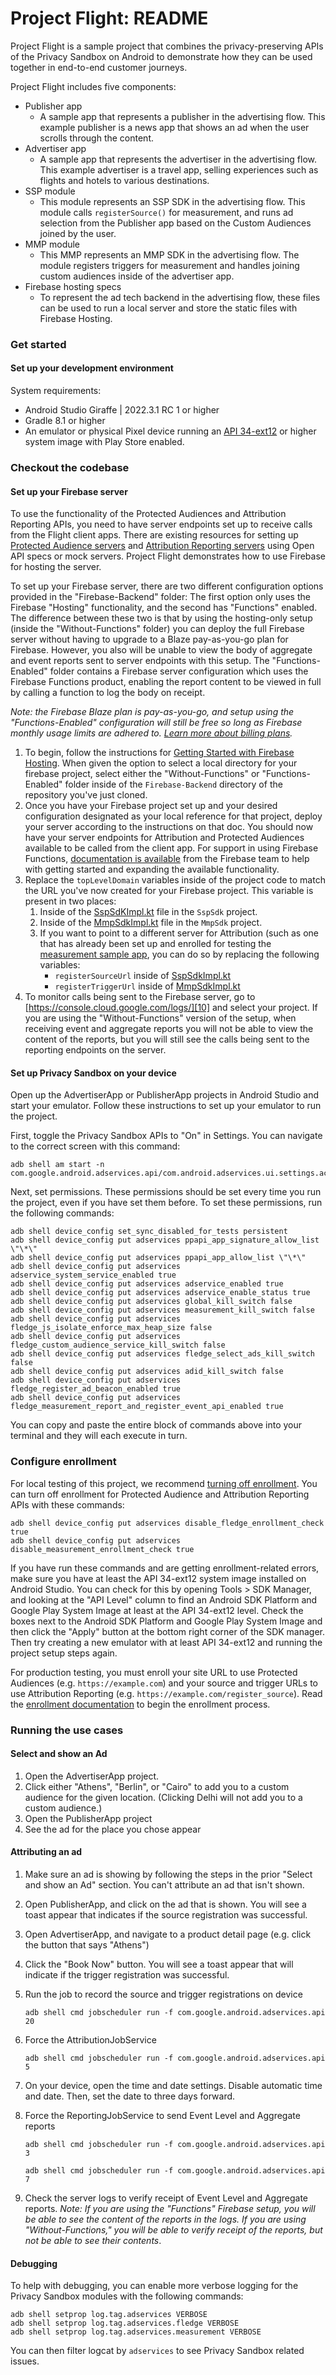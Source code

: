 # Project Flight: README

Project Flight is a sample project that combines the privacy-preserving APIs of
the Privacy Sandbox on Android to demonstrate how they can be used together in
end-to-end customer journeys.

Project Flight includes five components:

- Publisher app
    -   A sample app that represents a publisher in the advertising flow. This
        example publisher is a news app that shows an ad when the user scrolls
        through the content.
- Advertiser app
    -   A sample app that represents the advertiser in the advertising flow. This
        example advertiser is a travel app, selling experiences such as flights and
        hotels to various destinations.
-   SSP module
    -   This module represents an SSP SDK in the advertising flow. This module calls
        `registerSource()` for measurement, and runs ad selection from the Publisher
        app based on the Custom Audiences joined by the user.
-   MMP module
    -   This MMP represents an MMP SDK in the advertising flow. The module registers
        triggers for measurement and handles joining custom audiences inside of the
        advertiser app.
-   Firebase hosting specs
    -   To represent the ad tech backend in the advertising flow, these files can be
        used to run a local server and store the static files with Firebase Hosting.

### Get started

#### Set up your development environment

System requirements:

-   Android Studio Giraffe | 2022.3.1 RC 1 or higher
-   Gradle 8.1 or higher
-   An emulator or physical Pixel device running an [API 34-ext12][1] or higher system
    image with Play Store enabled.

### Checkout the codebase

#### Set up your Firebase server

To use the functionality of the Protected Audiences and Attribution Reporting
APIs, you need to have server endpoints set up to receive calls from the Flight
client apps. There are existing resources for setting up [Protected Audience
servers][2] and [Attribution Reporting servers][3] using
Open API specs or mock servers. Project Flight demonstrates how to use Firebase
for hosting the server.

To set up your Firebase server, there are two different configuration options
provided in the "Firebase-Backend" folder: The first option only uses the
Firebase "Hosting" functionality, and the second has "Functions" enabled. The
difference between these two is that by using the hosting-only setup (inside the
"Without-Functions" folder) you can deploy the full Firebase server without
having to upgrade to a Blaze pay-as-you-go plan for Firebase. However, you also
will be unable to view the body of aggregate and event reports sent to server
endpoints with this setup. The "Functions-Enabled" folder contains a Firebase
server configuration which uses the Firebase Functions product, enabling the
report content to be viewed in full by calling a function to log the body on
receipt.

_Note: the Firebase Blaze plan is pay-as-you-go, and setup using the
"Functions-Enabled" configuration will still be free so long as Firebase monthly
usage limits are adhered to. [Learn more about billing plans][4]._

1.  To begin, follow the instructions for [Getting Started with Firebase
    Hosting][5]. When given the option to select a local directory for
    your firebase project, select either the "Without-Functions" or
    "Functions-Enabled" folder inside of the `Firebase-Backend` directory
    of the repository you've just cloned.
1.  Once you have your Firebase project set up and your desired configuration
    designated as your local reference for that project, deploy your server
    according to the instructions on that doc. You should now have your server
    endpoints for Attribution and Protected Audiences available to be called from
    the client app. For support in using Firebase Functions, [documentation is
    available][6] from the Firebase team to help with getting started
    and expanding the available functionality.
1.  Replace the `topLevelDomain` variables inside of the project code to match
    the URL you've now created for your Firebase project. This variable is present
    in two places:
    1.  Inside of the [SspSdKImpl.kt][16] file in the `SspSdk` project.
    1.  Inside of the [MmpSdkImpl.kt][15] file in the `MmpSdk` project.
    1.  If you want to point to a different server for Attribution (such as one
        that has already been set up and enrolled for testing the [measurement
        sample app][7], you can do so by replacing the following variables:
        - `registerSourceUrl` inside of [SspSdkImpl.kt][8]
        - `registerTriggerUrl` inside of [MmpSdkImpl.kt][9]
1.  To monitor calls being sent to the Firebase server, go to
    [https://console.cloud.google.com/logs/][10] and select your
    project. If you are using the "Without-Functions" version of the setup, when
    receiving event and aggregate reports you will not be able to view the content
    of the reports, but you will still see the calls being sent to the reporting
    endpoints on the server.

#### Set up Privacy Sandbox on your device

Open up the AdvertiserApp or PublisherApp projects in Android Studio and start
your emulator. Follow these instructions to set up your emulator to run the
project.

First, toggle the Privacy Sandbox APIs to "On" in Settings. You can navigate to the
correct screen with this command:

```
adb shell am start -n com.google.android.adservices.api/com.android.adservices.ui.settings.activities.AdServicesSettingsMainActivity
```

Next, set permissions. These permissions should be set every time you run the
project, even if you have set them before. To set these permissions, run the
following commands:

```
adb shell device_config set_sync_disabled_for_tests persistent
adb shell device_config put adservices ppapi_app_signature_allow_list \"\*\"
adb shell device_config put adservices ppapi_app_allow_list \"\*\"
adb shell device_config put adservices adservice_system_service_enabled true
adb shell device_config put adservices adservice_enabled true
adb shell device_config put adservices adservice_enable_status true
adb shell device_config put adservices global_kill_switch false
adb shell device_config put adservices measurement_kill_switch false
adb shell device_config put adservices fledge_js_isolate_enforce_max_heap_size false
adb shell device_config put adservices fledge_custom_audience_service_kill_switch false
adb shell device_config put adservices fledge_select_ads_kill_switch false
adb shell device_config put adservices adid_kill_switch false
adb shell device_config put adservices fledge_register_ad_beacon_enabled true
adb shell device_config put adservices fledge_measurement_report_and_register_event_api_enabled true
```

You can copy and paste the entire block of commands above into your terminal and
they will each execute in turn.

### Configure enrollment

For local testing of this project, we recommend [turning off enrollment][17]. 
You can turn off enrollment for Protected Audience and Attribution Reporting 
APIs with these commands: 

```
adb shell device_config put adservices disable_fledge_enrollment_check true
adb shell device_config put adservices disable_measurement_enrollment_check true
```

If you have run these commands and are getting enrollment-related errors,
make sure you have at least the API 34-ext12 system image installed on Android
Studio. You can check for this by opening Tools > SDK Manager, and looking at
the "API Level" column to find an Android SDK Platform and Google Play System
Image at least at the API 34-ext12 level. Check the boxes next to the Android SDK
Platform and Google Play System Image and then click the "Apply" button at the
bottom right corner of the SDK manager. Then try creating a new emulator with at
least API 34-ext12 and running the project setup steps again.

For production testing, you must enroll your site URL
to use Protected Audiences (e.g. `https://example.com`) and your source and
trigger URLs to use Attribution Reporting (e.g.
`https://example.com/register_source`). Read the [enrollment
documentation][11] to begin the enrollment process.

### Running the use cases

#### Select and show an Ad

1.  Open the AdvertiserApp project.
1.  Click either "Athens", "Berlin", or "Cairo" to add you to a custom audience
    for the given location. (Clicking Delhi will not add you to a custom audience.)
1.  Open the PublisherApp project
1.  See the ad for the place you chose appear

#### Attributing an ad

1.  Make sure an ad is showing by following the steps in the prior "Select and
    show an Ad" section. You can't attribute an ad that isn't shown.
1.  Open PublisherApp, and click on the ad that is shown. You will see a toast
    appear that indicates if the source registration was successful.
1.  Open AdvertiserApp, and navigate to a product detail page (e.g. click the
    button that says "Athens")
1.  Click the "Book Now" button. You will see a toast appear that will indicate
    if the trigger registration was successful.
1.  Run the job to record the source and trigger registrations on device
    ```
    adb shell cmd jobscheduler run -f com.google.android.adservices.api 20
    ```
1.  Force the AttributionJobService

    ```
    adb shell cmd jobscheduler run -f com.google.android.adservices.api 5
    ```
1.  On your device, open the time and date settings. Disable automatic time and
    date. Then, set the date to three days forward.
1.  Force the ReportingJobService to send Event Level and Aggregate reports

    ```
    adb shell cmd jobscheduler run -f com.google.android.adservices.api 3
    ```

    ```
    adb shell cmd jobscheduler run -f com.google.android.adservices.api 7
    ```
1.  Check the server logs to verify receipt of Event Level and Aggregate reports.
    _Note: If you are using the "Functions" Firebase setup, you will be able to
    see the content of the reports in the logs. If you are using
    "Without-Functions," you will be able to verify receipt of the reports, but
    not be able to see their contents_.

#### Debugging

To help with debugging, you can enable more verbose logging for the Privacy Sandbox
modules with the following commands:
```
adb shell setprop log.tag.adservices VERBOSE
adb shell setprop log.tag.adservices.fledge VERBOSE
adb shell setprop log.tag.adservices.measurement VERBOSE
```

You can then filter logcat by `adservices` to see Privacy Sandbox related issues. 

[1]: https://developer.android.com/design-for-safety/privacy-sandbox/setup-device-access?version=beta
[2]: https://github.com/android/privacy-sandbox-samples/tree/main/Fledge/FledgeServerSpec
[3]: https://github.com/android/privacy-sandbox-samples/tree/main/AttributionReporting
[4]: https://firebase.google.com/pricing
[5]: https://firebase.google.com/docs/hosting/quickstart
[6]: https://firebase.google.com/docs/functions/get-started?gen=1st
[7]: https://github.com/android/privacy-sandbox-samples/tree/main/AttributionReporting
[8]: https://github.com/privacysandbox/project-flight/blob/main/SspSdk/SspModule/src/main/java/com/example/sspsdk/SspSdkImpl.kt#L70
[9]: https://github.com/privacysandbox/project-flight/blob/main/MmpSdk/MmpModule/src/main/java/com/example/mmpsdk/MmpSdkImpl.kt#L72
[10]: https://console.cloud.google.com/logs/
[11]: https://github.com/privacysandbox/attestation/blob/main/how-to-enroll.md
[12]: https://developer.android.com/design-for-safety/privacy-sandbox/setup-api-access?version=beta#configure-api-specific
[13]: https://github.com/privacysandbox/project-flight/blob/main/MmpSdk/MmpModule/src/main/res/xml/ad_services_config.xml
[14]: https://github.com/privacysandbox/project-flight/blob/main/SspSdk/SspModule/src/main/res/xml/ad_services_config.xml
[15]: https://github.com/privacysandbox/project-flight/blob/main/MmpSdk/MmpModule/src/main/java/com/example/mmpsdk/MmpSdkImpl.kt#L55
[16]: https://github.com/privacysandbox/project-flight/blob/main/SspSdk/SspModule/src/main/java/com/example/sspsdk/SspSdkImpl.kt#L49
[17]: https://developer.android.com/design-for-safety/privacy-sandbox/setup-device-access?version=beta#deactivate-enrollment
